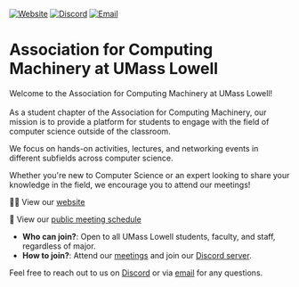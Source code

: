 [![Website](https://img.shields.io/badge/Website-UML%20CampusGroups-blue.svg?style=for-the-badge)](https://uml.campusgroups.com/feeds?type=club&type_id=35680&tab=about)
[![Discord](https://img.shields.io/discord/890983857938116729?logo=discord&logoColor=white&style=for-the-badge)](https://discord.gg/xVyR6J9ZMF)
[![Email](https://img.shields.io/badge/Email-umlacm%40outlook.com-red.svg?logo=gmail&logoColor=white&style=for-the-badge)](mailto:umlacm@outlook.com)

# Association for Computing Machinery at UMass Lowell
Welcome to the Association for Computing Machinery at UMass Lowell! <br/>
<br/>
As a student chapter of the Association for Computing Machinery, our mission is to provide a platform for students to engage with the field of computer science outside of the classroom. <br/>

We focus on hands-on activities, lectures, and networking events in different subfields across computer science. <br/>

Whether you're new to Computer Science or an expert looking to share your knowledge in the field, we encourage you to attend our meetings! <br/>

🧑‍💻 View our [website](https://uml-association-for-computing-machinery.github.io/)

🚩 View our [public meeting schedule](https://uml.campusgroups.com/feeds?type=club&type_id=35680&tab=about) 

- **Who can join?**: Open to all UMass Lowell students, faculty, and staff, regardless of major.
- **How to join?**: Attend our [meetings](https://umasslowellclubs.campuslabs.com/engage/organization/acm) and join our [Discord server](https://discord.gg/xVyR6J9ZMF).

Feel free to reach out to us on [Discord](https://discord.gg/xVyR6J9ZMF) or via [email](mailto:umlacm@outlook.com) for any questions.

